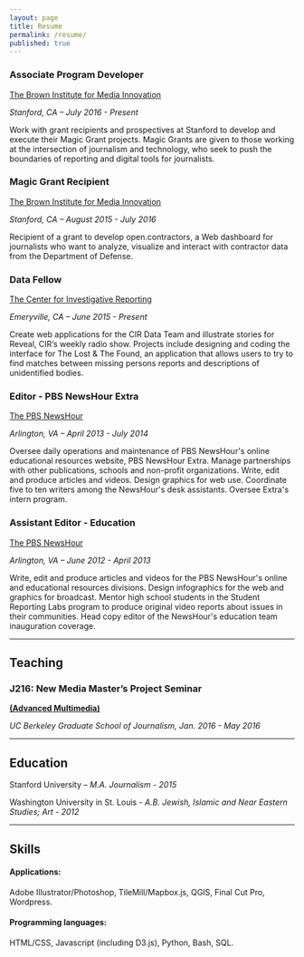 ```yaml
---
layout: page
title: Resume
permalink: /resume/
published: true
---
```


### Associate Program Developer

[The Brown Institute for Media Innovation](http://brown.stanford.edu)

*Stanford, CA – July 2016 - Present*

Work with grant recipients and prospectives at Stanford to develop and execute their Magic Grant projects. Magic Grants are given to those working at the intersection of journalism and technology, who seek to push the boundaries of reporting and digital tools for journalists.


### Magic Grant Recipient

[The Brown Institute for Media Innovation](http://brown.stanford.edu)

*Stanford, CA – August 2015 - July 2016*

Recipient of a grant to develop open.contractors, a Web dashboard for journalists who want to analyze, visualize and interact with contractor data from the Department of Defense.



### Data Fellow

[The Center for Investigative Reporting](https://www.revealnews.org/)

*Emeryville, CA – June 2015 - Present*

Create web applications for the CIR Data Team and illustrate stories for Reveal, CIR’s weekly radio show. Projects include designing and coding the interface for The Lost & The Found, an application that allows users to try to find matches between missing persons reports and descriptions of unidentified bodies.



### Editor - PBS NewsHour Extra

[The PBS NewsHour](http://www.pbs.org/newshour/extra)

*Arlington, VA – April 2013 - July 2014*

Oversee daily operations and maintenance of PBS NewsHour's online educational resources website, PBS NewsHour Extra. Manage partnerships with other publications, schools and non-profit organizations. Write, edit and produce articles and videos. Design graphics for web use. Coordinate five to ten writers among the NewsHour's desk assistants. Oversee Extra's intern program.



### Assistant Editor - Education

[The PBS NewsHour](http://www.pbs.org/newshour/)

*Arlington, VA – June 2012 - April 2013*

Write, edit and produce articles and videos for the PBS NewsHour's online and educational resources divisions. Design infographics for the web and graphics for broadcast. Mentor high school students in the Student Reporting Labs program to produce original video reports about issues in their communities. Head copy editor of the NewsHour's education team inauguration coverage.

___

## Teaching

### J216: New Media Master’s Project Seminar 

**[(Advanced Multimedia)](https://journalism.berkeley.edu/curriculum/newmedia/)**

*UC Berkeley Graduate School of Journalism, Jan. 2016 - May 2016*

___

## Education  

Stanford University – *M.A. Journalism - 2015*

Washington University in St. Louis - *A.B. Jewish, Islamic and Near Eastern Studies; Art - 2012*

___

## Skills

#### Applications:
Adobe Illustrator/Photoshop, TileMill/Mapbox.js, QGIS, Final Cut Pro, Wordpress.

#### Programming languages:
HTML/CSS, Javascript (including D3.js), Python, Bash, SQL.
